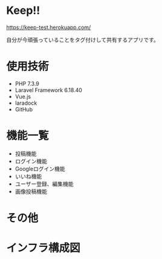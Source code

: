 # Keep!!

https://keep-test.herokuapp.com/

自分が今頑張っていることをタグ付けして共有するアプリです。

# 使用技術

* PHP 7.3.9
* Laravel Framework 6.18.40
* Vue.js
* laradock
* GitHub

# 機能一覧

* 投稿機能
* ログイン機能
* Googleログイン機能
* いいね機能
* ユーザー登録、編集機能
* 画像投稿機能

# その他

# インフラ構成図
